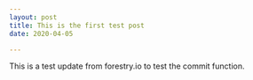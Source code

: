 ```yaml
---
layout: post
title: This is the first test post
date: 2020-04-05

---
```

This is a test update from forestry.io to test the commit function.
